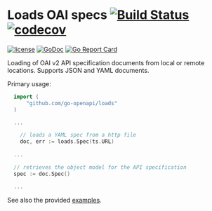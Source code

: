# Loads OAI specs [![Build Status](https://github.com/go-openapi/loads/actions/workflows/go-test.yml/badge.svg)](https://github.com/go-openapi/loads/actions?query=workflow%3A"go+test") [![codecov](https://codecov.io/gh/go-openapi/loads/branch/master/graph/badge.svg)](https://codecov.io/gh/go-openapi/loads)

[![license](http://img.shields.io/badge/license-Apache%20v2-orange.svg)](https://raw.githubusercontent.com/go-openapi/loads/master/LICENSE) [![GoDoc](https://godoc.org/github.com/go-openapi/loads?status.svg)](http://godoc.org/github.com/go-openapi/loads)
[![Go Report Card](https://goreportcard.com/badge/github.com/go-openapi/loads)](https://goreportcard.com/report/github.com/go-openapi/loads)

Loading of OAI v2 API specification documents from local or remote locations. Supports JSON and YAML documents.

Primary usage:

```go
  import (
	  "github.com/go-openapi/loads"
  )

  ...

	// loads a YAML spec from a http file
	doc, err := loads.Spec(ts.URL)
  
  ...

  // retrieves the object model for the API specification
  spec := doc.Spec()

  ...
```

See also the provided [examples](https://pkg.go.dev/github.com/go-openapi/loads#pkg-examples).
